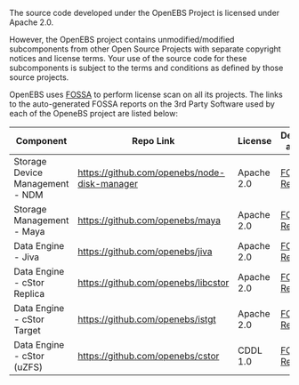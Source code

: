 The source code developed under the OpenEBS Project is licensed under Apache 2.0. 

However, the OpenEBS project contains unmodified/modified subcomponents from other Open Source Projects with separate copyright notices and license terms.  Your use of the source code for these subcomponents is subject to the terms and conditions as defined by those source projects.

OpenEBS uses [FOSSA](https://app.fossa.com) to perform license scan on all its projects. The links to the auto-generated FOSSA reports on the 3rd Party Software used by each of the OpeneBS project are listed below:

| Component | Repo Link | License | Dependency and Notes
|---|---|---|---|
| Storage Device Management - NDM | https://github.com/openebs/node-disk-manager | Apache 2.0  | [FOSSA Report](https://app.fossa.com/reports/8a87fe2c-b38d-4281-804c-6eae3eb84876)
| Storage Management - Maya | https://github.com/openebs/maya | Apache 2.0  | [FOSSA Report](https://app.fossa.com/reports/8bd232e6-d3ce-40db-ad4e-89810e08e2a4)
| Data Engine - Jiva | https://github.com/openebs/jiva | Apache 2.0  | [FOSSA Report](https://app.fossa.com/reports/b6049ecb-70e0-44b6-b582-32841e3d075f)
| Data Engine - cStor Replica | https://github.com/openebs/libcstor | Apache 2.0  | [FOSSA Report](https://app.fossa.com/reports/e77688f0-8124-49aa-bd3b-1eb11a4ce44b)
| Data Engine - cStor Target | https://github.com/openebs/istgt | Apache 2.0  | [FOSSA Report](https://app.fossa.com/reports/352b66b9-2e8a-4fab-b743-a56505e32c93)
| Data Engine - cStor (uZFS) | https://github.com/openebs/cstor | CDDL 1.0  | [FOSSA Report](https://app.fossa.com/reports/656cad60-251f-4515-a25a-bf5c7c6b0ea1)



